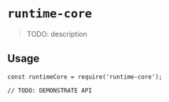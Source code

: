 # `runtime-core`

> TODO: description

## Usage

```
const runtimeCore = require('runtime-core');

// TODO: DEMONSTRATE API
```

